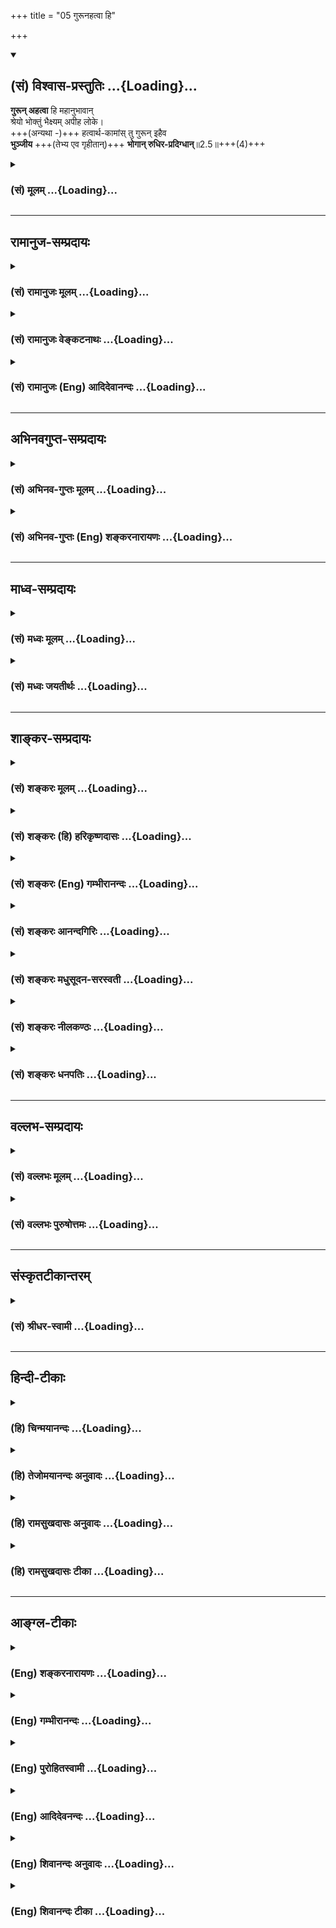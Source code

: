 +++
title = "05 गुरूनहत्वा हि"

+++
<div class="js_include" newlevelforh1="2" title="(सं) विश्वास-प्रस्तुतिः" unfilled url="/mahAbhAratam/shlokashaH/06-bhIShma-parva/03-bhagavad-gItA-parva/saMskRtam/vishvAsa-prastutiH/02_sAnkhya-yogaH_sarva-/05_gurUnahatvA_hi.md">
<details open><summary><h2>(सं) विश्वास-प्रस्तुतिः ...{Loading}...</h2></summary>

**गुरून् अहत्वा** हि महानुभावान्  
श्रेयो भोक्तुं भैक्ष्यम् अपीह लोके।  
+++(अन्यथा -)+++ हत्वार्थ-कामांस् तु गुरून् इहैव  
**भुञ्जीय** +++(तेभ्य एव गृहीतान्)+++ **भोगान् रुधिर-प्रदिग्धान्**॥2.5॥+++(4)+++
</details>
</div>
<div class="js_include collapsed" newlevelforh1="3" title="(सं) मूलम्" unfilled url="/mahAbhAratam/shlokashaH/06-bhIShma-parva/03-bhagavad-gItA-parva/saMskRtam/mUlam/02_sAnkhya-yogaH_sarva-/05_gurUnahatvA_hi.md">
<details><summary><h3>(सं) मूलम् ...{Loading}...</h3></summary>

गुरूनहत्वा हि महानुभावान्  
श्रेयो भोक्तुं भैक्ष्यमपीह लोके।  
हत्वार्थकामांस्तु गुरूनिहैव  
भुञ्जीय भोगान् रुधिरप्रदिग्धान्।।2.5।।
</details>
</div>


_________________
## रामानुज-सम्प्रदायः
<div class="js_include collapsed" newlevelforh1="3" title="(सं) रामानुजः मूलम्" unfilled url="/mahAbhAratam/shlokashaH/06-bhIShma-parva/03-bhagavad-gItA-parva/saMskRtam/rAmAnujaH/mUlam/02_sAnkhya-yogaH_sarva-/05_gurUnahatvA_hi.md">
<details><summary><h3>(सं) रामानुजः मूलम् ...{Loading}...</h3></summary>

।।2.5।। अर्जुन उवाच 

पुनरपि पार्थः स्नेह-कारुण्य-धर्माधर्म-भयाकुलो भगवद्-उक्तं
हिततमम् अजानन् इदम् उवाच। भीष्म-द्रोणादिकान् बहु-मन्तव्यान् **गुरून्** कथम्
अहं हनिष्यामि कथन्तरां भोगेष्व् अतिमात्र-सक्तान् तान् हत्वा, तैः भुज्यमानान्
तान् एव भोगान् तद्-रुधिरेण उपसिच्य तेषु आसनेषु उपविश्य भुञ्जीय।  

</details>
</div>
<div class="js_include collapsed" newlevelforh1="3" title="(सं) रामानुजः वेङ्कटनाथः" unfilled url="/mahAbhAratam/shlokashaH/06-bhIShma-parva/03-bhagavad-gItA-parva/saMskRtam/rAmAnujaH/venkaTanAthaH/02_sAnkhya-yogaH_sarva-/05_gurUnahatvA_hi.md">
<details><summary><h3>(सं) रामानुजः वेङ्कटनाथः ...{Loading}...</h3></summary>

।। 2.5अथ भगवदुक्तयुद्धारम्भस्य परम्परया
परमनिश्श्रेयसहेतुत्वरूपहिततमत्वाज्ञानात्
तत्प्रतिक्षेपरूपस्यार्जुनवाक्यस्योत्थानं तथाविधाज्ञानस्य
चास्थानस्नेहाद्याकुलतामूलत्वं वदन्नुत्तरमवतारयति पुनरपीति।
उक्तार्थविषयतयापुनरपीदमुवाचेत्युक्तम्। कथम् इत्यादिश्लोके
चकारस्यानुक्तसमुच्चयार्थत्वप्रदर्शनायआदिशब्दः
उपात्तस्यानुपात्तोपलक्षणतया वा।
पूजार्हशब्दविवक्षितबहुमन्तव्यत्वहेतुतयोत्तरश्लोकस्थमत्राकृष्योक्तंगुरूनिति। बहुमन्तव्यानिति
महानुभावान् इत्युत्तरश्लोकस्थानुसन्धानाद्वा ते स्वत एव बहुमन्तव्याः।
पितामहत्वधनुर्वेदाचार्यत्वादिभिरत्यन्तबहुमन्तव्या इति भावः। पुष्पादिभिः
पूजार्हाणां पूजादिनिवृत्तिरेव साहसम् हननं त्वतिसाहसम् गुरुभक्त्या च
तद्विरोधिभिः सह योद्धव्यम् न पुनर्गुरुभिरितिकथं गुरूनिषुभिः
प्रतियोत्स्यामि इत्यस्य भावः। अहंशब्देन
प्रख्यातवंशत्वादिकमभिप्रेतम्। इषुभिः प्रतियोत्स्यामि इत्यस्य
हननपर्यन्तप्रतियुद्धाभिप्रायत्वमुत्तरश्लोकेन
विवृतमितिहनिष्यामीत्युक्तम्। मधुसूदनारिसूदनशब्दाभ्यां नहि त्वमपि
सान्दीपिन्यादिसूदन इति सूचितम्। चर्तुम् इत्यत्र भावमात्रार्थस्तुमुन् न तु
क्रियार्थोपपदिकः। यद्यपि या काचिज्जीविकाऽऽश्रयणीया तथापि
गुरुवधलब्धभोगेभ्य इह लोके परधर्मरूपभैक्षाचरणमपि श्रेयः प्रशस्यतरम्।
महाप्रभावगुरुवधसाध्यपारलौकिकदुःखस्यातिमहत्त्वादिति भावः।
प्रकृतविरुद्धार्थत्वभ्रमव्युदासायपूर्वश्लोकस्थकथंशब्दानुषङ्गादतिनृशंसत्वसामर्थ्यात्
तुशब्दद्योतितवैषम्याच्चकथन्तराम् इत्युक्तम्। गर्हायां ल़डपिजात्वोः
अष्टा.3।3।142विभाषा कथमि लिङ् च अष्टा.3।3।143 इति गर्हार्थ इह
लिङ्प्रत्ययः। अत्रअर्थकामान् इत्यत्र द्वन्द्वादिभ्रान्तिनिवर्तनाय
समासतदंशद्वयार्थोभोगेष्वतिमात्रप्रसक्तान् इत्युक्तः। अर्थेषु कामो
येषामिति विग्रहःअवर्ज्यो हि व्यधिकरणो बहुव्रीहिर्जन्माद्युत्तरपदः।
अर्थ्यन्त इत्यर्था भोगाः कामश्चातिमात्रसङ्गो वक्ष्यते। यद्वा अर्थं
कामयन्त इत्यर्थकामाः ते निष्कामाश्चेत् तद्भोगहरणमपि सह्येत इदं तु
क्षुधितानामोदनहरणवदिति भावः।
हननादप्यतिनृशंसत्वसूचनायभोगरुधिरादिशब्दैरर्थसिद्धिः। तुशब्देन च द्योतितो
विशेषस्तैरित्यादिना उक्तः। इहैव इत्यनेन विवक्षितोनृशंसत्वातिशयस्तेषु
इत्यादिना दर्शितः। गुरुवधसाध्यभोगा रुधिरप्रदिग्धगुरुस्मृतिहेतुत्वात्
स्वयमपि तथाविधा इव दुर्भोजा भवन्तीत्यैहलौकिकसुखमपि नास्तीति
रुधिरप्रदिग्धशब्दाभिप्राय इत्याह तद्रुधिरेणोपसिच्येति। उपसेचनं हि
स्वयमद्यमानं सदन्यस्यादनहेतुः इह तदुभयमपि विपरीतमिति भावः।  
  
  
  
  

</details>
</div>
<div class="js_include collapsed" newlevelforh1="3" title="(सं) रामानुजः (Eng) आदिदेवानन्दः" unfilled url="/mahAbhAratam/shlokashaH/06-bhIShma-parva/03-bhagavad-gItA-parva/saMskRtam/rAmAnujaH/english/AdidevAnandaH/02_sAnkhya-yogaH_sarva-/05_gurUnahatvA_hi.md">
<details><summary><h3>(सं) रामानुजः (Eng) आदिदेवानन्दः ...{Loading}...</h3></summary>

2.4 - 2.5 Arjuna said Again Arjuna, being moved by love, compassion and fear, mistaking unrighteousness for righteousness, and not understanding, i.e., not knowing the beneficial words of Sri Krsna, said as follows: 'How can I slay Bhisma, Drona and others worthy or reverence; After slaying those elders, though they are intensely attached to enjoyments, how can I enjoy those very pleasures which are now being enjoyed by them; For, it will be mixed with their blood.

</details>
</div>


_________________
## अभिनवगुप्त-सम्प्रदायः
<div class="js_include collapsed" newlevelforh1="3" title="(सं) अभिनव-गुप्तः मूलम्" unfilled url="/mahAbhAratam/shlokashaH/06-bhIShma-parva/03-bhagavad-gItA-parva/saMskRtam/abhinava-guptaH/mUlam/02_sAnkhya-yogaH_sarva-/05_gurUnahatvA_hi.md">
<details><summary><h3>(सं) अभिनव-गुप्तः मूलम् ...{Loading}...</h3></summary>

।।2.4 2.6।। क्लैव्यादिभिर्निर्भर्त्सनमभिदधत् अधर्मे तव धर्माभिमानोऽयम् +++(N
K [n] omit अयम् S omits the entire sentence)+++ इत्यादि दर्शयति  
कथमित्यादि। कथं भीष्ममहं संख्ये द्रोणं च इत्यादिना भुञ्जीय भोगान्
इत्यनेन च कर्मविशेषानुसन्धानं फलविशेषानुसन्धानं च हेयतया पूर्वपक्षे +++(N
omit पूर्वपक्षे)+++ सूचयति। नैतद्विद्मः इत्यनेन च कर्मविशेषानुसन्धानमाह।
निरनुसन्धानं +++(S K निरभिसन्धानं)+++ तावत् कर्म नोपपद्यते। न च पराजयमभिसन्धाय
युद्धे प्रवर्तते। जयोऽपि नश्चायमनर्थ +++(S k omit नः)+++ एव। तदाह अहत्वा
गुरून् भैक्षमपि चर्तुं श्रेयः। एतच्च निश्चेतुमशक्यं किं जयं कांक्षामः
किं वा पराजयम् जयेऽपि बन्धूनां विनाशात्।  

</details>
</div>
<div class="js_include collapsed" newlevelforh1="3" title="(सं) अभिनव-गुप्तः (Eng) शङ्करनारायणः" unfilled url="/mahAbhAratam/shlokashaH/06-bhIShma-parva/03-bhagavad-gItA-parva/saMskRtam/abhinava-guptaH/english/shankaranArAyaNaH/02_sAnkhya-yogaH_sarva-/05_gurUnahatvA_hi.md">
<details><summary><h3>(सं) अभिनव-गुप्तः (Eng) शङ्करनारायणः ...{Loading}...</h3></summary>

2.5 See Comment under 2.6

</details>
</div>


_________________
## माध्व-सम्प्रदायः
<div class="js_include collapsed" newlevelforh1="3" title="(सं) मध्वः मूलम्" unfilled url="/mahAbhAratam/shlokashaH/06-bhIShma-parva/03-bhagavad-gItA-parva/saMskRtam/madhvaH/mUlam/02_sAnkhya-yogaH_sarva-/05_gurUnahatvA_hi.md">
<details><summary><h3>(सं) मध्वः मूलम् ...{Loading}...</h3></summary>

।।2.5।। Sri Madhvacharya did not comment on this sloka. The commentary
starts from 2.11.  
  

</details>
</div>
<div class="js_include collapsed" newlevelforh1="3" title="(सं) मध्वः जयतीर्थः" unfilled url="/mahAbhAratam/shlokashaH/06-bhIShma-parva/03-bhagavad-gItA-parva/saMskRtam/madhvaH/jayatIrthaH/02_sAnkhya-yogaH_sarva-/05_gurUnahatvA_hi.md">
<details><summary><h3>(सं) मध्वः जयतीर्थः ...{Loading}...</h3></summary>

।।2.5।। Sri Jayatirtha did not comment on this sloka. The commentary
starts from 2.11.  
  

</details>
</div>


_________________
## शाङ्कर-सम्प्रदायः
<div class="js_include collapsed" newlevelforh1="3" title="(सं) शङ्करः मूलम्" unfilled url="/mahAbhAratam/shlokashaH/06-bhIShma-parva/03-bhagavad-gItA-parva/saMskRtam/shankaraH/mUlam/02_sAnkhya-yogaH_sarva-/05_gurUnahatvA_hi.md">
<details><summary><h3>(सं) शङ्करः मूलम् ...{Loading}...</h3></summary>

2.5 Sri Sankaracharya did not comment on this sloka. The commentary
starts from 2.10.  
  

</details>
</div>
<div class="js_include collapsed" newlevelforh1="3" title="(सं) शङ्करः (हि) हरिकृष्णदासः" unfilled url="/mahAbhAratam/shlokashaH/06-bhIShma-parva/03-bhagavad-gItA-parva/saMskRtam/shankaraH/hindI/harikRShNadAsaH/02_sAnkhya-yogaH_sarva-/05_gurUnahatvA_hi.md">
<details><summary><h3>(सं) शङ्करः (हि) हरिकृष्णदासः ...{Loading}...</h3></summary>

।।2.5।। No such translation is available. Translation starts from 2.10  
  

</details>
</div>
<div class="js_include collapsed" newlevelforh1="3" title="(सं) शङ्करः (Eng) गम्भीरानन्दः" unfilled url="/mahAbhAratam/shlokashaH/06-bhIShma-parva/03-bhagavad-gItA-parva/saMskRtam/shankaraH/english/gambhIrAnandaH/02_sAnkhya-yogaH_sarva-/05_gurUnahatvA_hi.md">
<details><summary><h3>(सं) शङ्करः (Eng) गम्भीरानन्दः ...{Loading}...</h3></summary>

2.5 Sri Sankaracharya did not comment on this sloka. The commentary
starts from 2.10.

</details>
</div>
<div class="js_include collapsed" newlevelforh1="3" title="(सं) शङ्करः आनन्दगिरिः" unfilled url="/mahAbhAratam/shlokashaH/06-bhIShma-parva/03-bhagavad-gItA-parva/saMskRtam/shankaraH/AnandagiriH/02_sAnkhya-yogaH_sarva-/05_gurUnahatvA_hi.md">
<details><summary><h3>(सं) शङ्करः आनन्दगिरिः ...{Loading}...</h3></summary>

।।2.5।। राज्ञां धर्मेऽपि युद्धे गुर्वादिवधे वृत्तिमात्रफलत्वं गृहीत्वा
पापमारोप्य ब्रूते **गुरूनिति।**
गुरून्भीष्मद्रोणादीन्भ्रात्रादींश्चात्र प्राप्तानहिंसित्वा
महानुभावान्महामाहात्म्याञ्श्रुताध्ययनसंपन्नान् श्रेयः प्रशस्यतरं युक्तं
भोक्तुमभ्यवहर्तुं भैक्षं भिक्षाणां समूहः भिक्षाशनं नृपादीनां निषिद्धमपीह
लोके व्यवहारभूमौ। नहि गुर्वादिहिंसया राज्यभोगोऽपेक्ष्यते। किञ्च हत्वा
गुर्वादीनर्थकामानेव भुञ्जीय न मोक्षमनुभवेयमिहैव भोगो न स्वर्गे।
अर्थकामानेव विशिनष्टि **भोगानिति।** भुज्यन्त इति
भोगास्तान्रुधिरप्रदिग्धांल्लोहितलिप्तानिवात्यन्तगर्हितान्
अतोभोगान्गुरुवधादिसाध्यान्परित्यज्य भिक्षाशनमेव युक्तमित्यर्थः।  

</details>
</div>
<div class="js_include collapsed" newlevelforh1="3" title="(सं) शङ्करः मधुसूदन-सरस्वती" unfilled url="/mahAbhAratam/shlokashaH/06-bhIShma-parva/03-bhagavad-gItA-parva/saMskRtam/shankaraH/madhusUdana-sarasvatI/02_sAnkhya-yogaH_sarva-/05_gurUnahatvA_hi.md">
<details><summary><h3>(सं) शङ्करः मधुसूदन-सरस्वती ...{Loading}...</h3></summary>

।।2.5।। ननु भीष्मद्रोणयोः पूजार्हत्वं गुरुत्वेनैव एवमन्येषामपि कृपादीनां।
नच तेषां गुरुत्वेन स्वीकारः सांप्रतमुचितःगुरोरप्यवलिप्तस्य
कार्याकार्यमजानतः। उत्पथप्रतिपन्नस्य परित्यागो विधीयते।। इति स्मृतेः।
तस्मादेषां युद्धगर्वेणावलिप्तानामन्यायराज्यग्रहणेन शिष्यद्रोहेण च
कार्याकार्यविवेकशून्यानामुत्पथनिष्ठानां वधएव श्रेयानित्याशङ्क्याह
गुरूनहत्वा परलोकस्तावदस्त्येव अस्मिंस्तु लोके तैर्हृतराज्यानां नो
नृपादीनां निषिद्धं भैक्षमपि भोक्तुं श्रेयः प्रशस्यतरमुचितं  
  
नतु तद्वधेन राज्यमपि श्रेय इति धर्मेऽपि युद्धे वृत्तिमात्रफलत्वं
गृहीत्वा पापमारोप्य ब्रूते नत्ववलिप्तत्वादिना तेषां गुरुत्वाभाव उक्त
इत्याशङ्क्याह महानुभावानिति। महाननुभावः श्रुताध्ययनतपआचारादिनिबन्धनः
प्रभावो येषां तान्। तथाच कालकामादयोऽपि यैर्वशीकृतास्तेषां
पुण्यातिशयशालिनां नावलिप्तत्वादिक्षुद्रपाप्मसंश्लेष इत्यर्थः।
हिमहानुभावानित्येकं वा पदम्। हिमं जाड्यमप्नहन्तीति हिमहा
आदित्योऽग्निर्वा तस्येवानुभावः सामर्थ्यं येषां तान्।
तथाचातितेजस्वित्वात्तेषामवलिप्तत्वादिदोषो नास्त्येवधर्मव्यतिक्रमो दृष्ट
ईश्वराणां च साहसम्। तेजीयसां न दोषाय वह्नेः सर्वभुजो यथा।। इत्युक्तेः।
ननु यदार्थलुब्धाः सन्तो युद्धे प्रवृत्तास्तदैषां विक्रीतात्मनां
कुतस्त्यं पूर्वोक्तं माहात्म्यम्। तथाचोक्तं भीष्मेण
युधिष्ठिरंप्रतिअर्थस्य पुरुषो दासो दासस्त्वर्थो न कस्यचित्। इति सत्यं
महाराज बद्धोऽस्म्यर्थेन कौरवैः।। इत्याशड्क्याह हत्वेति। अर्थलुब्धा अपि
ते मदपेक्षया गुरवो भवन्त्येवेति पुनर्गुरुग्रहणेनोक्तम्। तुशब्दोऽप्यर्थे।
ईदृशानपि गुरून्हत्वा भोगानेव भुञ्जीय नतु मोक्षं लभेय। भुज्यन्त इति भोगा
विषयाः। कर्मणि घञ्। ते च भोगा इहैव न परलोके। इहापि च रुधिरप्रदिग्धा इव
अपयशोव्याप्तत्वेनात्यन्तजुगुप्सिता इत्यर्थः। यदेहाप्येवं तदा परलोकदुःखं
कियद्वर्णनीयमिति भावः। अथवा गुरून्हत्वार्थकामात्मकान्भोगानेव भुञ्जीय नतु
धर्ममोक्षावित्यर्थकामपदस्य भोगविशेषणतया व्याख्यानान्तरं द्रष्टव्यम्।  

</details>
</div>
<div class="js_include collapsed" newlevelforh1="3" title="(सं) शङ्करः नीलकण्ठः" unfilled url="/mahAbhAratam/shlokashaH/06-bhIShma-parva/03-bhagavad-gItA-parva/saMskRtam/shankaraH/nIlakaNThaH/02_sAnkhya-yogaH_sarva-/05_gurUnahatvA_hi.md">
<details><summary><h3>(सं) शङ्करः नीलकण्ठः ...{Loading}...</h3></summary>

।।2.5।। ननु युद्धोद्यतानां गुरूणामपि वधः श्रेयानित्याशङ्क्याह
**गुरूनिति।** यद्यपि त्वदुक्तं प्रशस्तमेव तथापि महानुभावान् गुरूनहत्वा
भैक्षमेव भोक्तुं श्रेयः प्रशस्ततरम्। एवं तर्हि गुरूंस्त्यक्त्वा
दुर्योधनादीनेव दुष्टान् जहीत्याशङ्क्याह **अर्थकामानिति।** धनार्थिनो
गुरवोऽवश्यं दुर्योधनसाहाय्यं करिष्यन्ति तेन तद्वधोऽपि प्रसक्त
एवेत्यर्थः। तुशब्दः पक्षान्तरोपन्यासार्थः। इहैव न तु परलोके। भुञ्जीयेति
संप्रश्ने लिङ्। गुरूनहत्वा भैक्षं श्रेयः उत हत्वा भोगसंपादनं श्रेय इति
संप्रश्ने स्वयमेवान्त्यपक्षे दूषणमाह **रुधिरप्रदिग्धानिति।  
**

</details>
</div>
<div class="js_include collapsed" newlevelforh1="3" title="(सं) शङ्करः धनपतिः" unfilled url="/mahAbhAratam/shlokashaH/06-bhIShma-parva/03-bhagavad-gItA-parva/saMskRtam/shankaraH/dhanapatiH/02_sAnkhya-yogaH_sarva-/05_gurUnahatvA_hi.md">
<details><summary><h3>(सं) शङ्करः धनपतिः ...{Loading}...</h3></summary>

।।2.5।। एवं तर्हि राज्यालाभेन भोगाभावे भिक्षाटनं कर्तव्यं
भविष्यतीत्याशङ्कामिष्टापत्त्या परिहरति **गुरुनिति।**
गुरुन्भीष्मद्रोणादीन्महानुभावानहत्वाहिंसित्वा इहास्मिल्ँ लोके भैक्षमपि
भिक्षया लब्धमन्नं क्षत्रियस्य निषिद्धमपि भोक्तुमशितुं श्रेयः प्रशस्यम्।
गुरुहिंसावर्जनार्थस्य भिक्षाशनस्य प्रत्यवायाजनकत्वात्। गुर्वहननेन
नरकाभावं महानतिप्रसिद्धोऽनुभावः प्रभावो येषामिति विशेषणेनापकीर्त्यभावं च
गुणमुक्त्वा हनने दोषमाह **हत्वेति।** महानुभावानित्यस्यात्रापि संबन्धः।
गुरुन्महानुभावान्हत्वा भोगानर्थकामानिहैव भुञ्जीय नतु परलोके इहापि
रुधिरप्रदिग्धान्। अपकीर्तिव्याप्तत्वेनात्यन्तजुगुप्सितानित्यर्थः।
अर्थकामानिति गुरुविशेषणम्। तथाचार्थतृष्णाकुलत्वेनैते तावद्युद्धान्न
निवर्तेरन् तस्मादेतद्वधः प्रसज्येतैवेत्यर्थः। तथाचोक्तं भीष्मेणअर्थस्य
पुरुषो दासो दासस्त्वर्थो न कस्यचित्। इति सत्यं महाराज बद्धोऽस्म्यर्थेन
कौरवैः।। इत्यपरे। केचित्तु ननुगुरोरप्यवलिप्तस्य कार्याकार्यमजानतः।
उत्पथप्रतिपन्नस्य परित्यागो विधायते।। इति स्मृतेस्तेषां
युद्धगर्वेणावलिप्तानामन्यायराज्यग्रहणेन शिष्यद्रोहेण च
कार्याकार्यविवेकशून्यानामुत्पथनिष्ठानां च वधएव श्रेयानित्याशङ्क्याह
**गुरुनिति।** महान् श्रुताध्ययनादिनिबन्धनः प्रभावो येषां तान्। तथाच
कालकामादयोऽपि यैर्वशीकृतास्तेषां पुण्यातिशायिनां
नावलिप्तत्वादिक्षुद्रपाप्मसंश्लेष इत्यर्थः। हिमहानुभावानित्येकं वा पदम्।
हिमं जाड्यमपहन्तीति हिमहा आदित्योऽग्निर्वा तस्येवानुभावः सामर्थ्यं येषां
तान्। तथाचातितेजस्वित्वात्तेषामवलिप्तत्वादिदोषो नास्त्येवधर्मव्यतिक्रमो
दृष्ट ईश्वराणां च साहसम्। तेजीयसां न दोषाय वह्नेः सर्वभुजो यथा।।
इत्युक्तेरिति वर्णयन्ति तत्रैतदीयोत्थापनोक्तस्मृतौ
अवलिप्तत्वादिदोषप्रयुक्तत्यागविधानेन वधानुत्त्या तच्छ्रेयस्त्वस्य
दूरापास्तत्वमस्ति नवेति विद्वद्भिर्विचार्यम्। किंच यत्तु ननु
पदार्थलुब्धाः सन्तो युद्धे प्रवृत्तास्तदैषां विक्रीतात्मनां कुतस्त्यं
पूर्वोक्तं माहात्म्यम्। तथाचोक्तं भीष्मेण युधिष्ठिरं प्रतिअर्थस्य पुरुषो
दासः इत्यादीत्याशङ्क्याहहत्वेतीत्युत्तरार्धं तैरवतारितं
तत्राप्येतन्मूलकावलिप्तत्वादिदोषाणां तैरेव
तदीयातिप्रसिद्धमहानुभावत्वातितेजस्वित्ववर्णनेन
समाहितत्वात्पुनरीदृक्शङ्काया उत्थानमस्ति नवेति विचारणीयम्।  

</details>
</div>


_________________
## वल्लभ-सम्प्रदायः
<div class="js_include collapsed" newlevelforh1="3" title="(सं) वल्लभः मूलम्" unfilled url="/mahAbhAratam/shlokashaH/06-bhIShma-parva/03-bhagavad-gItA-parva/saMskRtam/vallabhaH/mUlam/02_sAnkhya-yogaH_sarva-/05_gurUnahatvA_hi.md">
<details><summary><h3>(सं) वल्लभः मूलम् ...{Loading}...</h3></summary>

।।2.5।। अतो गुर्वादिहननं लोकवेदविरुद्धमित्याह गुरूनिति।
महानुभावान्गुरूनहत्वा भैक्ष्यं भिक्षालब्धमन्नं भोक्तुं सन्न्यासिनेव लोके
श्रेष्ठम्। तान् रुधिरप्रदिग्धान्भोगानहं भुञ्जीयेति हि काकुः।
नैतद्युक्तमिति भावः।  

</details>
</div>
<div class="js_include collapsed" newlevelforh1="3" title="(सं) वल्लभः पुरुषोत्तमः" unfilled url="/mahAbhAratam/shlokashaH/06-bhIShma-parva/03-bhagavad-gItA-parva/saMskRtam/vallabhaH/puruShottamaH/02_sAnkhya-yogaH_sarva-/05_gurUnahatvA_hi.md">
<details><summary><h3>(सं) वल्लभः पुरुषोत्तमः ...{Loading}...</h3></summary>

  
  
।।2.5।। गुरूणां मारणाद्रिक्षाटनं श्रेयः न तु
तन्मारणेन राज्यभोग इत्याह गुरूनिति। गुरून्भीष्मद्रोणादीन् अहत्वा इह लोके
भैक्षं भिक्षान्नमपि भोक्तुं श्रेयः श्रेयोरूपमित्यर्थः। यतस्ते महानुभावाः
महतो भगवतोऽनुभावका इत्यर्थः। इह लोके तथा भोगेन परलोके सुखं स्यादितीह
लोकपदेन ज्ञापितम्। एतेषां मारणेन तु परलोक एव दुःखं भविष्यतीति न
किन्त्विह लोक एव नरकादिसमं दुःखं भविष्यतीत्याह हत्वेति। अर्थकामान्
अर्थात्मकान् गुरून् हत्वा तु इहैव रुधिरप्रदिग्धान् रुधिरावलिप्तान्
भोगान् भुञ्जीय अश्नीयाम्।  
  
  
  

</details>
</div>


_________________
## संस्कृतटीकान्तरम्
<div class="js_include collapsed" newlevelforh1="3" title="(सं) श्रीधर-स्वामी" unfilled url="/mahAbhAratam/shlokashaH/06-bhIShma-parva/03-bhagavad-gItA-parva/saMskRtam/shrIdhara-svAmI/02_sAnkhya-yogaH_sarva-/05_gurUnahatvA_hi.md">
<details><summary><h3>(सं) श्रीधर-स्वामी ...{Loading}...</h3></summary>

।।2.5।। तर्हि तव देहयात्रापि न स्यादिति चेत्तत्राह **गुरूनिति।**
गुरून्द्रोणादीनहत्वा परलोकविरुद्धो गुरुवधस्तमकृत्वा इह लोके भिक्षान्नमपि
भोक्तुं श्रेयः उचितम्। विपक्षे तु न केवलं परत्र दुःखं इहैव तु
नरकदुःखमनुभवेयमित्याह **हत्वेति।** गुरून्हत्वा इहैव तु रुधिरेण
प्रदिग्धान्प्रकर्षेण लिप्तानर्थकामात्मकान्भोगानहं भुञ्जीय अश्नीयाम्।
यद्वा अर्थकामानिति गुरूणां विशेषणम्। अर्थतृष्णाकुलत्वादेते
तावद्युद्धान्न निवर्तेरन्। तस्मादेतद्वधः प्रसज्येतैवेत्यर्थः। तथाच
युधिष्ठिरं प्रति भीष्मेणोक्तम्अर्थस्य पुरुषो दासो दासस्त्वर्थो न
कस्यचित्। इति सत्यं महाराज बद्धोऽस्म्यर्थेन कौरवैः।। इति।  

</details>
</div>


_________________
## हिन्दी-टीकाः
<div class="js_include collapsed" newlevelforh1="3" title="(हि) चिन्मयानन्दः" unfilled url="/mahAbhAratam/shlokashaH/06-bhIShma-parva/03-bhagavad-gItA-parva/hindI/chinmayAnandaH/02_sAnkhya-yogaH_sarva-/05_gurUnahatvA_hi.md">
<details><summary><h3>(हि) चिन्मयानन्दः ...{Loading}...</h3></summary>

।।2.5।। अत्यन्त उच्च प्रतीत होने वाले परन्तु वास्तव में अर्थशून्य तर्क
अर्जुन पुन प्रस्तुत करता है क्योंकि स्वयं को न समझने के कारण वह अपनी
समस्या को भी नहीं समझ पाया है।  
यहाँ उसने अपने गुरुओं अर्थात् भीष्म और द्रोण को महानुभाव कहा है जिसका
अर्थ है अपने युग के आदर्श पुरुष। अपनी संस्कृति में जो कुछ उच्च और
श्रेष्ठ है उसके वे प्रतीक स्वरूप हैं जिन्होंने विशाल और उदार अन्तकरण से
सनातन धर्म के लिये अनेक प्रकार के त्याग किये। अपनी संस्कृति के ऐसे
श्रेष्ठ आदर्श युगपुरुषों का नाश केवल व्यक्तिगत शक्ति एवं पदलिप्सा के
लिये करना किसी प्रकार उचित नहीं प्रतीत होता है। केवल वह युग विशेष ही
नहीं बल्कि इन महापुरुषों के अमूल्य जीवनोच्छेद होने से भावी पीढ़ियाँ भी
दरिद्र हो जायेंगी।  
अर्जुन कहता है कि संस्कृति के उपवन के सुन्दरतम् सुमनों को विनष्ट करने का
विचार त्याग कर पाण्डवों के लिये भिक्षान्न पर जीवन यापन करना अधिक उचित
होगा। इन गुरुजनों को मारकर प्राप्त किये गये राज्य का उपभोग भी वह नहीं कर
सकेगा क्योंकि वे सब उनकी कटु स्मृतियों और मूल्यवान रक्त से सने होंगे
जिनको विस्मृत कर पाना कठिन होगा।  
एक बार यदि हम परिस्थिति का त्रुटिपूर्ण आकलन कर लेते हैं तो भावनाओं के
कारण हमारी बुद्धि पर आवरण पड़ जाता है और तब हम भी जीवन में अर्जुन के
समान व्यवहार करने लगते हैं। इसका स्पष्ट संकेत व्यास जी द्वारा इस घटना
में किये गये विस्तृत वर्णन में देखने को मिलता है।  

</details>
</div>
<div class="js_include collapsed" newlevelforh1="3" title="(हि) तेजोमयानन्दः अनुवादः" unfilled url="/mahAbhAratam/shlokashaH/06-bhIShma-parva/03-bhagavad-gItA-parva/hindI/tejomayAnandaH/anuvAdaH/02_sAnkhya-yogaH_sarva-/05_gurUnahatvA_hi.md">
<details><summary><h3>(हि) तेजोमयानन्दः अनुवादः ...{Loading}...</h3></summary>

।।2.5।। इन महानुभाव गुरुजनों को मारने से इस लोक में भिक्षा का अन्न भी
ग्रहण करना अधिक कल्याण कारक है, क्योंकि गुरुजनों को मारकर मैं इस लोक में
रक्तरंजित अर्थ और काम रूप भोगों को ही भोगूँगा।।

</details>
</div>
<div class="js_include collapsed" newlevelforh1="3" title="(हि) रामसुखदासः अनुवादः" unfilled url="/mahAbhAratam/shlokashaH/06-bhIShma-parva/03-bhagavad-gItA-parva/hindI/rAmasukhadAsaH/anuvAdaH/02_sAnkhya-yogaH_sarva-/05_gurUnahatvA_hi.md">
<details><summary><h3>(हि) रामसुखदासः अनुवादः ...{Loading}...</h3></summary>

।।2.5।। महानुभाव गुरुजनोंको न मारकर इस लोकमें मैं भिक्षाका अन्न खाना भी
श्रेष्ठ समझता हूँ। क्योंकि गुरुजनोंको मारकर यहाँ रक्तसे सने हुए तथा
धनकी कामनाकी मुख्यतावाले भोगोंको ही तो भोगूँगा!

</details>
</div>
<div class="js_include collapsed" newlevelforh1="3" title="(हि) रामसुखदासः टीका" unfilled url="/mahAbhAratam/shlokashaH/06-bhIShma-parva/03-bhagavad-gItA-parva/hindI/rAmasukhadAsaH/TIkA/02_sAnkhya-yogaH_sarva-/05_gurUnahatvA_hi.md">
<details><summary><h3>(हि) रामसुखदासः टीका ...{Loading}...</h3></summary>

।।2.5।।***व्याख्या --***\[इस श्लोकसे ऐसा प्रतीत होता है कि दूसरे-तीसरे
श्लोकोंमें भगवान्के कहे हुए वचन अब अर्जुनके भीतर असर कर रहे हैं। इससे
अर्जुनके मनमें यह विचार आ रहा है कि भीष्म, द्रोण आदि गुरुजनोंको मारना
धर्मयुक्त नहीं है--ऐसा जानते हुए भी भगवान् मुझे बिना किसी सन्देहके
युद्धके लिये आज्ञा दे रहे हैं, तो कहीं-न-कहीं मेरी समझमें ही गलती है!
इसलिये अर्जुन अब पूर्वश्लोककी तरह उत्तेजित होकर नहीं बोलते, प्रत्युत कुछ
ढिलाईसे बोलते हैं। \]  
**'गुरुनहत्वा ৷৷. भैक्ष्यमपीह लोके'--**अब अर्जुन पहले अपने पक्षको
सामने रखते हुए कहते हैं कि अगर मैं भीष्म, द्रोण आदि पूज्यजनोंके साथ
युद्ध नहीं करूँगा, तो दुर्योधन भी अकेला मेरे साथ युद्ध नहीं करेगा। इस
तरह युद्ध न होनेसे मेरेको राज्य नहीं मिलेगा, जिससे मेरेको दुःख पाना
पड़ेगा। मेरा जीवननिर्वाह भी कठिनतासे होगा। यहाँतक कि क्षत्रियके लिये
निषिद्ध जो भिक्षावृत्ति है, उसको ही जीवन-निर्वाहके लिये ग्रहण करना पड़
सकता है। परन्तु गुरुजनोंको मारनेकी अपेक्षा मैं उस कष्टदायक
भिक्षा-वृत्तिको भी ग्रहण करना श्रेष्ठ मानता हूँ।  
**'इह लोके'** कहनेका तात्पर्य है कि यद्यपि भिक्षा माँगकर खानेसे इस
संसारमें मेरा अपमान-तिरस्कार होगा, लोग मेरी निन्दा करेंगे, तथापि
गुरुजनोंको मारनेकी अपेक्षा भिक्षा माँगना श्रेष्ठ है।  
**'अपि'**कहनेका तात्पर्य है कि मेरे लिये गुरुजनोंको मारना भी निषिद्ध
है; और भिक्षा माँगना भी निषिद्ध है परन्तु इन दोनोंमें भी गुरुजनोंको
मारना मुझे अधिक निषिद्ध दीखता है।  
**'हत्वार्थकामांस्तु ৷৷. रुधिरप्रदिग्धान्'--**अब अर्जुन भगवान्के
वचनोंकी तरफ दृष्टि करते हुए कहते हैं कि अगर मैं आपकी आज्ञाके अनुसार
युद्ध करूँ, तो युद्धमें गुरुजनोंकी हत्याके परिणाममें मैं उनके खूनसे सने
हुए और जिनमें धन आदिकी कामना ही मुख्य है, ऐसे भोगोंको ही तो भोगूँगा।
मेरेको भोग ही तो मिलेंगे। उन भोगोंके मिलनेसे मुक्ति थोड़े ही होगी!
शान्ति थोड़े ही मिलेगी!  
यहाँ यह प्रश्न हो सकता है कि भीष्म, द्रोण आदि गुरुजन धनके द्वारा ही
कौरवोंसे बँधे थे; अतः यहाँ **अर्थकामान्' पदको **'गुरुन्'**पदका
विशेषण मान लिया जाय तो क्या आपत्ति है; इसका उत्तर यह है कि 'अर्थकी
कामनावाले गुरुजन'--ऐसा अर्थ करना उचित नहीं है। कारण कि पितामह भीष्म,
आचार्य द्रोण आदि गुरुजन धनकी कामनावाले नहीं थे। वे तो दुर्योधनके
वृत्तिभोगी थे उन्होंने दुर्योधनका अन्न खाया था। अतः युद्धके समय
दुर्योधनका साथ छो़ड़ना कर्तव्य न समझकर ही वे कौरवोंके पक्षमें खड़े हुए
थे।  
दूसरी बात अर्जुनने भीष्म द्रोण आदिके लिये **'महानुभावान'**पदका प्रयोग
किया है। अतः ऐसे श्रेष्ठ भाववालोंको अर्थकी कामनावाले कैसे कहा जा सकता है
तात्पर्य है कि जो महानुभाव हैं, वे अर्थकी कामनावाले नहीं हो सकते; और जो
अर्थकी कामनावाले हैं वे महानुभाव नहीं हो सकते। अतः
यहाँ**'अर्थकामान्'**पद **'भोगान्'** पदका ही विशेषण हो सकता है।  
**विशेष बात**  
भगवान्ने दूसरे-तीसरे श्लोकोंमें अर्जुनके कल्याणकी दृष्टिसे ही उन्हें
कायरताको छोड़कर युद्धके लिये खड़ा होनेकी आज्ञा दी थी। परन्तु अर्जुन उलटा
ही समझे अर्थात् वे समझे कि भगवान् राज्यका भोग करनेकी दृष्टिसे ही युद्धकी
आज्ञा देते हैं।**(टिप्पणी प₀ 42)**पहले तो अर्जुनका युद्ध न करनेका एक
ही पक्ष था, जिससे वे धनुषबाण छोड़कर और शोकाविष्ट होकर रथके मध्यभागमें
बैठ गये थे (1। 47)। परंतु युद्ध करनेका पक्ष तो भगवान्के कहनेसे ही हुआ
है। तात्पर्य है कि अर्जुनका भाव था कि हमलोग तो धर्मको जानते हैं, पर
दुर्योधन आदि धर्मको नहीं जानते, इसलिये वे धन, राज्य आदिके लोभसे युद्ध
करनेके लिये तैयार खड़े हैं। अब वही बात अर्जुन यहाँ अपने लिये कहते हैं कि
अगर मैं भी आपकी आज्ञाके अनुसार युद्ध करूँ, तो परिणाममें गुरुजनोंके
रक्तसे सने हुए धन, राज्य आदिको ही तो प्राप्त करूँगा! इस तरह अर्जुनको
युद्ध करनेमें बुराई-ही-बुराई दिखायी दे रही है।  
जो बुराई बुराईके रूपमें आती है, उसको मिटाना बड़ा सुगम होता है। परन्तु जो
बुराई अच्छाईके रूपमें आती है, उसको मिटाना बड़ा कठिन होता है;
जैसे--सीताजीके सामने रावण और हनुमान्जीके सामने कालनेमि राक्षस आये तो
उनको सीताजी और हनुमान्जी पहचान नहीं सके; क्योंकि उन दोनोंका वेश साधुओंका
था। अर्जुनकी मान्यतामें युद्धरूप कर्तव्य-कर्म करना बुराई है और युद्ध न
करना भलाई है अर्थात् अर्जुनके मनमें धर्म (हिंसा-त्याग-) रूप भलाईके
वेशमें कर्तव्य-त्यागरूप बुराई आयी है। उनको कर्तव्यत्यागरूप बुराई बुराईके
रूपमें नहीं दीख रही है; क्योंकि उनके भीतर शरीरोंको लेकर मोह है। अतः इस
बुराईको मिटानेमें भगवान्को भी बड़ा जोर पड़ रहा है और समय लग रहा है।  
आजकल समाजमें एकताके बहाने वर्ण-आश्रमकी मर्यादाको मिटानेकी कोशिश की जा
रही है, तो यह बुराई एकतारूप अच्छाईके वेशमें आनेसे बुराईरूपसे नहीं दीख
रही है। अतः वर्ण-आश्रमकी मर्यादा मिटनेसे परिणाममें लोगोंका कितना पतन
होगा, लोगोंमें कितना आसुरभाव आयेगा--इस तरफ दृष्टि ही नहीं जाती। ऐसे ही
धनके बहाने लोग झूठ, कपट, बेईमानी, ठगी, विश्वासघात आदि-आदि दोषोंको भी
दोषरूपसे नहीं जानते। यहाँ अर्जुनमें धर्मके रूपमें बुराई आयी है कि हम
भीष्म, द्रोण आदि महानुभावोंको कैसे मार सकते हैं; क्योंकि हम धर्मको
जाननेवाले हैं। तात्पर्य है कि अर्जुनने जिसको अच्छाई माना है, वह
वास्तवमें बुराई ही है; परन्तु उसमें मान्यता अच्छाईकी होनेसे वह
बुराईरूपसे नहीं दीख रही है।  
  
  
***सम्बन्ध--***भगवान्के वचनोंमें ऐसी विलक्षणता है कि वे अर्जुनके भीतर
अपना प्रभाव डालते जा रहे हैं जिससे अर्जुनको अपने युद्ध न करनेके
निर्णयमें अधिक सन्देह होता जा रहा है। ऐसी अवस्थाको प्राप्त हुए अर्जुन
कहते हैं--**

</details>
</div>


_________________
## आङ्ग्ल-टीकाः
<div class="js_include collapsed" newlevelforh1="3" title="(Eng) शङ्करनारायणः" unfilled url="/mahAbhAratam/shlokashaH/06-bhIShma-parva/03-bhagavad-gItA-parva/english/shankaranArAyaNaH/02_sAnkhya-yogaH_sarva-/05_gurUnahatvA_hi.md">
<details><summary><h3>(Eng) शङ्करनारायणः ...{Loading}...</h3></summary>

2.5. It is good indeed even to go about begging in this world without killing the elders of great dignity; but with greed for wealth, I would not enjoy, by killing my elders, the blood-stained objects of pleasures.

</details>
</div>
<div class="js_include collapsed" newlevelforh1="3" title="(Eng) गम्भीरानन्दः" unfilled url="/mahAbhAratam/shlokashaH/06-bhIShma-parva/03-bhagavad-gItA-parva/english/gambhIrAnandaH/02_sAnkhya-yogaH_sarva-/05_gurUnahatvA_hi.md">
<details><summary><h3>(Eng) गम्भीरानन्दः ...{Loading}...</h3></summary>

2.5 Rather than killing the noble-minded elders, it is better in this world to live even on alms. But by killing the elders we shall only be enjoying here the pleasures of wealth and desireable things drenched in blood.

</details>
</div>
<div class="js_include collapsed" newlevelforh1="3" title="(Eng) पुरोहितस्वामी" unfilled url="/mahAbhAratam/shlokashaH/06-bhIShma-parva/03-bhagavad-gItA-parva/english/purohitasvAmI/02_sAnkhya-yogaH_sarva-/05_gurUnahatvA_hi.md">
<details><summary><h3>(Eng) पुरोहितस्वामी ...{Loading}...</h3></summary>

2.5 Rather would I content myself with a beggar's crust that kill these teachers of mine, these precious noble souls! To slay these masters who are my benefactors would be to stain the sweetness of life's pleasures with their blood.

</details>
</div>
<div class="js_include collapsed" newlevelforh1="3" title="(Eng) आदिदेवनन्दः" unfilled url="/mahAbhAratam/shlokashaH/06-bhIShma-parva/03-bhagavad-gItA-parva/english/AdidevanandaH/02_sAnkhya-yogaH_sarva-/05_gurUnahatvA_hi.md">
<details><summary><h3>(Eng) आदिदेवनन्दः ...{Loading}...</h3></summary>

2.5 It is better even to live on a beggar's fare in this world than to slay these most venerable teachers. If I should slay my teachers, though degraded they be by desire for wealth, I would be enjoying only blood-stained pleasures here.

</details>
</div>
<div class="js_include collapsed" newlevelforh1="3" title="(Eng) शिवानन्दः अनुवादः" unfilled url="/mahAbhAratam/shlokashaH/06-bhIShma-parva/03-bhagavad-gItA-parva/english/shivAnandaH/anuvAdaH/02_sAnkhya-yogaH_sarva-/05_gurUnahatvA_hi.md">
<details><summary><h3>(Eng) शिवानन्दः अनुवादः ...{Loading}...</h3></summary>

2.5 Better it is, indeed, in this world to accept alms than to slay the most noble teachers. But if I kill them, even in this world all my enjoyments of wealth and fulfilled desires will be stained with (their)
blood.

</details>
</div>
<div class="js_include collapsed" newlevelforh1="3" title="(Eng) शिवानन्दः टीका" unfilled url="/mahAbhAratam/shlokashaH/06-bhIShma-parva/03-bhagavad-gItA-parva/english/shivAnandaH/TIkA/02_sAnkhya-yogaH_sarva-/05_gurUnahatvA_hi.md">
<details><summary><h3>(Eng) शिवानन्दः टीका ...{Loading}...</h3></summary>

2.5 गुरून् the Gurus (teachers); अहत्वा instead of slaying; हि indeed;
महानुभावान् most noble; श्रेयः better; भोक्तुम् to eat; भैक्ष्यम् alms;
अपि even; इह here; लोके in the world; हत्वा having slain; अर्थकामान्
desirous of wealth; तु indeed; गुरून् Gurus; इह here; एव also; भुञ्जीय
enjoy; भोगान् enjoyments; रुधिरप्रदिग्धान् stained with blood.No commentary.

</details>
</div>

